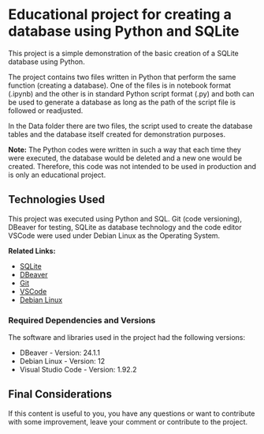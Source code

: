# Educational project for creating a database using Python and SQLite

This project is a simple demonstration of the basic creation of a SQLite database using Python.

The project contains two files written in Python that perform the same function (creating a database). One of the files is in notebook format (.ipynb) and the other is in standard Python script format (.py) and both can be used to generate a database as long as the path of the script file is followed or readjusted.

In the Data folder there are two files, the script used to create the database tables and the database itself created for demonstration purposes.

**Note:** The Python codes were written in such a way that each time they were executed, the database would be deleted and a new one would be created. Therefore, this code was not intended to be used in production and is only an educational project.

## Technologies Used

This project was executed using Python and SQL. Git (code versioning), DBeaver for testing, SQLite as database technology and the code editor VSCode were used under Debian Linux as the Operating System.

**Related Links:**

* [SQLite](https://www.sqlite.org/)
* [DBeaver](https://dbeaver.io/)
* [Git](https://git-scm.com/)
* [VSCode](https://code.visualstudio.com/)
* [Debian Linux](https://www.debian.org/index.pt.html)

### Required Dependencies and Versions

The software and libraries used in the project had the following versions:

* DBeaver - Version: 24.1.1
* Debian Linux - Version: 12
* Visual Studio Code - Version: 1.92.2

## Final Considerations

If this content is useful to you, you have any questions or want to contribute with some improvement, leave your comment or contribute to the project.